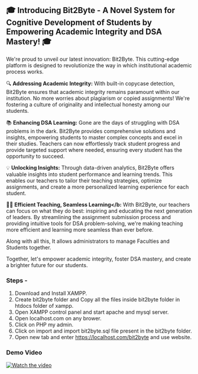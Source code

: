 ## 🎓 Introducing Bit2Byte - A Novel System for Cognitive Development of Students by Empowering Academic Integrity and DSA Mastery! 🎓

We're proud to unveil our latest innovation: Bit2Byte. This cutting-edge platform is designed to revolutionize the way in which institutional academic process works.

🔍 <b>Addressing Academic Integrity:</b> With built-in copycase detection, Bit2Byte ensures that academic integrity remains paramount within our institution. No more worries about plagiarism or copied assignments! We're fostering a culture of originality and intellectual honesty among our students.

📚 <b>Enhancing DSA Learning:</b> Gone are the days of struggling with DSA problems in the dark. Bit2Byte provides comprehensive solutions and insights, empowering students to master complex concepts and excel in their studies. Teachers can now effortlessly track student progress and provide targeted support where needed, ensuring every student has the opportunity to succeed.

💡 <b>Unlocking Insights:</b> Through data-driven analytics, Bit2Byte offers valuable insights into student performance and learning trends. This enables our teachers to tailor their teaching strategies, optimize assignments, and create a more personalized learning experience for each student.

👩‍🏫 <b>Efficient Teaching, Seamless Learning</b:</b> With Bit2Byte, our teachers can focus on what they do best: inspiring and educating the next generation of leaders. By streamlining the assignment submission process and providing intuitive tools for DSA problem-solving, we're making teaching more efficient and learning more seamless than ever before.


Along with all this, It allows administrators to manage Faculties and Students together.

Together, let's empower academic integrity, foster DSA mastery, and create a brighter future for our students.

### Steps -
1. Download and Install XAMPP.
2. Create bit2byte folder and Copy all the files inside bit2byte folder in htdocs folder of xampp.
3. Open XAMPP control panel and start apache and mysql server.
4. Open localhost.com on any brower.
5. Click on PHP my admin.
6. Click on import and import bit2byte.sql file present in the bit2byte folder.
7. Open new tab and enter https://localhost.com/bit2byte and use website.


### Demo Video
[![Watch the video](https://img.youtube.com/vi/S3DxOnbV8s0/maxresdefault.jpg)](https://youtu.be/S3DxOnbV8s0)</center>
